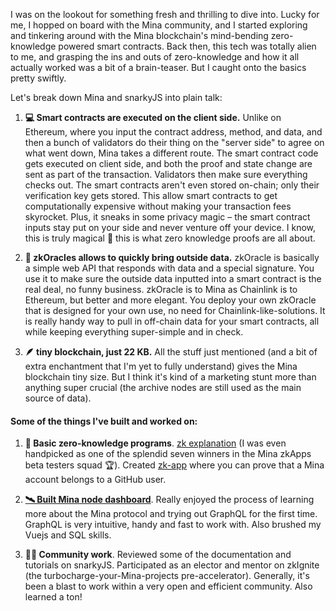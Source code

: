 I was on the lookout for something fresh and thrilling to dive into. Lucky for me, I hopped on board with the Mina community, and I started exploring and tinkering around with the Mina blockchain's mind-bending zero-knowledge powered smart contracts. Back then, this tech was totally alien to me, and grasping the ins and outs of zero-knowledge and how it all actually worked was a bit of a brain-teaser. But I caught onto the basics pretty swiftly.

Let's break down Mina and snarkyJS into plain talk:

1. **💻 Smart contracts are executed on the client side.** Unlike on Ethereum, where you input the contract address, method, and data, and then a bunch of validators do their thing on the "server side" to agree on what went down, Mina takes a different route. The smart contract code gets executed on client side, and both the proof and state change are sent as part of the transaction. Validators then make sure everything checks out. The smart contracts aren't even stored on-chain; only their verification key gets stored. This allow smart contracts to get computationally expensive without making your transaction fees skyrocket. Plus, it sneaks in some privacy magic – the smart contract inputs stay put on your side and never venture off your device. I know, this is truly magical 👀 this is what zero knowledge proofs are all about.

2. **🔮 zkOracles allows to quickly bring outside data.** zkOracle is basically a simple web API that responds with data and a special signature. You use it to make sure the outside data inputted into a smart contract is the real deal, no funny business. zkOracle is to Mina as Chainlink is to Ethereum, but better and more elegant. You deploy your own zkOracle that is designed for your own use, no need for Chainlink-like-solutions. It is really handy way to pull in off-chain data for your smart contracts, all while keeping everything super-simple and in check.

3. **🪶 tiny blockchain, just 22 KB.** All the stuff just mentioned (and a bit of extra enchantment that I'm yet to fully understand) gives the Mina blockchain tiny size. But I think it's kind of a marketing stunt more than anything super crucial (the archive nodes are still used as the main source of data).

#### Some of the things I've built and worked on:

1. **📜 Basic zero-knowledge programs**. [zk explanation](https://zkapp-ui.vercel.app/) (I was even handpicked as one of the splendid seven winners in the Mina zkApps beta testers squad 🏆). Created [zk-app](http://zk-mina-github.vercel.app/) where you can prove that a Mina account belongs to a GitHub user.

2. **[🛰️ Built Mina node dashboard](https://mina-node-dashboard.vercel.app/)**. Really enjoyed the process of learning more about the Mina protocol and trying out GraphQL for the first time. GraphQL is very intuitive, handy and fast to work with. Also brushed my Vuejs and SQL skills.

3. **👷‍♂️ Community work**. Reviewed some of the documentation and tutorials on snarkyJS. Participated as an elector and mentor on zkIgnite (the turbocharge-your-Mina-projects pre-accelerator). Generally, it's been a blast to work within a very open and efficient community. Also learned a ton! 
